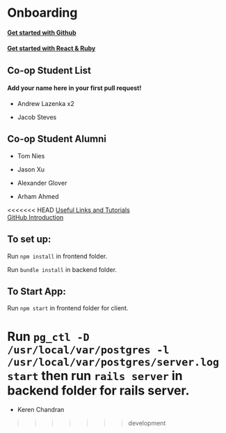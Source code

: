 # Onboarding

#### [Get started with Github](tutorials/github.md)
#### [Get started with React & Ruby](tutorials/tutorials.md)

## Co-op Student List
#### Add your name here in your first pull request!

- Andrew Lazenka x2 

- Jacob Steves

## Co-op Student Alumni

- Tom Nies

- Jason Xu

- Alexander Glover

- Arham Ahmed

<<<<<<< HEAD
[Useful Links and Tutorials](tutorials/tutorials.md)  
[GitHub Introduction](tutorials/github.md)

## To set up:
Run `npm install` in frontend folder.

Run `bundle install` in backend folder.

## To Start App:
Run `npm start` in frontend folder for client.

Run `pg_ctl -D /usr/local/var/postgres -l /usr/local/var/postgres/server.log start` then run `rails server` in backend folder for rails server.
=======
- Keren Chandran
>>>>>>> development
